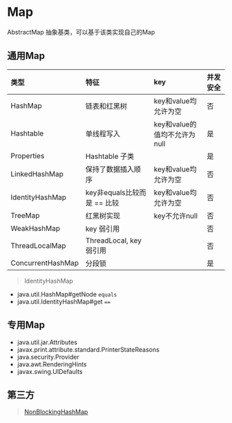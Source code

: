 # Map

AbstractMap 抽象基类，可以基于该类实现自己的Map

## 通用Map

| 类型 | 特征 | key | 并发安全 |
|:---|:---|:---|:---|
|HashMap           | 链表和红黑树 | key和value均允许为空 | 否 |
|Hashtable         | 单线程写入 | key和value的值均不允许为null | 是 |
|Properties        | Hashtable 子类 | | 是 |
|LinkedHashMap     | 保持了数据插入顺序 | key和value均允许为空 | 否 |
|IdentityHashMap   | key非equals比较而是 == 比较 | key和value均允许为空 | 否 |
|TreeMap           | 红黑树实现 | key不允许null | 否|
|WeakHashMap       | key 弱引用 | | 否 |
|ThreadLocalMap    | ThreadLocal, key 弱引用 | | 否 |
|ConcurrentHashMap | 分段锁 | | 是 |

> IdentityHashMap
- java.util.HashMap#getNode  `equals`
- java.util.IdentityHashMap#get `==`

## 专用Map

- java.util.jar.Attributes
- javax.print.attribute.standard.PrinterStateReasons
- java.security.Provider
- java.awt.RenderingHints
- javax.swing.UIDefaults

## 第三方
> [NonBlockingHashMap](https://github.com/h2oai/h2o-3/blob/master/h2o-core/src/main/java/water/nbhm/NonBlockingHashMap.java)  
